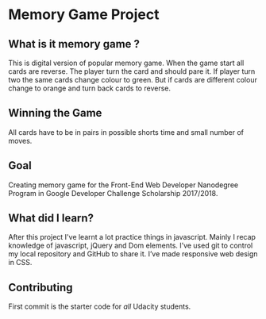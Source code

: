 # Memory Game Project

## What is it memory game ?

This is digital version of popular memory game. When the game start all cards are reverse. The player turn the card and should pare it.
If player turn two the same cards change colour to green. But if cards are different colour change to orange and turn back cards to reverse.

## Winning the Game
All cards have to be in pairs in possible shorts time and small number of moves.

## Goal
Creating memory game for the Front-End Web Developer Nanodegree Program in Google Developer Challenge Scholarship 2017/2018.

## What did I learn?
After this project I've learnt a lot practice things in javascript. Mainly I recap knowledge of javascript, jQuery and Dom elements. I’ve used git to control my local repository and GitHub to share it.  I’ve made responsive web design in CSS.

## Contributing

First commit is the starter code for _all_ Udacity students.
